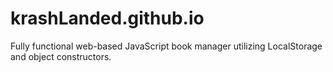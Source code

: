 # krashLanded.github.io
Fully functional web-based JavaScript book manager utilizing LocalStorage and object constructors. 
